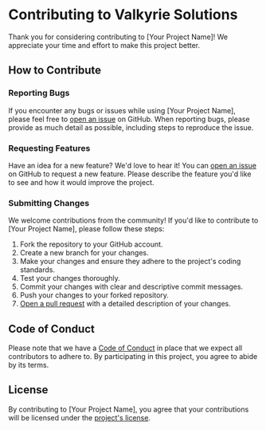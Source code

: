 # Contributing to Valkyrie Solutions

Thank you for considering contributing to [Your Project Name]! We appreciate your time and effort to make this project better.

## How to Contribute

### **Reporting Bugs**

If you encounter any bugs or issues while using [Your Project Name], please feel free to [open an issue](https://github.com/AuroraCrimsonRose/Valkyrie-Solutions/issues) on GitHub. When reporting bugs, please provide as much detail as possible, including steps to reproduce the issue.

### **Requesting Features**

Have an idea for a new feature? We'd love to hear it! You can [open an issue](https://github.com/AuroraCrimsonRose/Valkyrie-Solutions/issues) on GitHub to request a new feature. Please describe the feature you'd like to see and how it would improve the project.

### **Submitting Changes**

We welcome contributions from the community! If you'd like to contribute to [Your Project Name], please follow these steps:

1. Fork the repository to your GitHub account.
2. Create a new branch for your changes.
3. Make your changes and ensure they adhere to the project's coding standards.
4. Test your changes thoroughly.
5. Commit your changes with clear and descriptive commit messages.
6. Push your changes to your forked repository.
7. [Open a pull request](https://github.com/AuroraCrimsonRose/Valkyrie-Solutions/pulls) with a detailed description of your changes.

## Code of Conduct

Please note that we have a [Code of Conduct]() in place that we expect all contributors to adhere to. By participating in this project, you agree to abide by its terms.

## License

By contributing to [Your Project Name], you agree that your contributions will be licensed under the [project's license](LICENCE.md).
